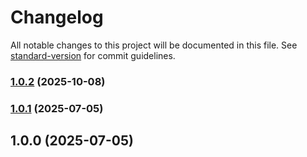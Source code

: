 # Changelog

All notable changes to this project will be documented in this file. See [standard-version](https://github.com/conventional-changelog/standard-version) for commit guidelines.

### [1.0.2](https://github.com/webwayer/nestjs-smart-modules/compare/v1.0.1...v1.0.2) (2025-10-08)

### [1.0.1](https://github.com/webwayer/nestjs-smart-modules/compare/v1.0.0...v1.0.1) (2025-07-05)

## 1.0.0 (2025-07-05)
